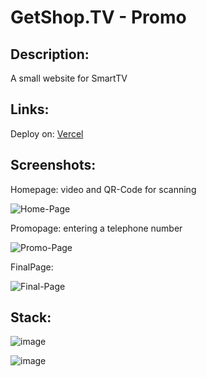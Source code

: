 # GetShop.TV - Promo

## Description:

A small website for SmartTV

## Links:

Deploy on: <a href="https://get-shop-tv-six.vercel.app/">Vercel<a>

## Screenshots:

Homepage: video and QR-Code for scanning

![Home-Page]()

Promopage: entering a telephone number

![Promo-Page]()

FinalPage:

![Final-Page]()

## Stack:

![image](https://img.shields.io/badge/React-20232A?style=for-the-badge&logo=react&logoColor=61DAFB)

![image](https://img.shields.io/badge/JavaScript-323330?style=for-the-badge&logo=javascript&logoColor=F7DF1E)
